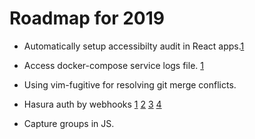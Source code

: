 # Roadmap for 2019

- Automatically setup accessibilty audit in React apps.[1](https://web.dev/accessibility-auditing-react/)
- Access docker-compose service logs file. [1](https://docs.docker.com/config/containers/logging/configure/)
- Using vim-fugitive for resolving git merge conflicts.

- Hasura auth by webhooks [1](https://github.com/hasura/graphql-engine/tree/master/community/boilerplates/auth-webhooks/passport-js) [2](https://blog.hasura.io/hasura-authentication-explained/) [3](https://www.vincit.com/blog/kickstart-your-graphql-api-with-hasura) [4](https://elements.heroku.com/buttons/arvi3411301/passport-js-auth-webhook)

- Capture groups in JS.
